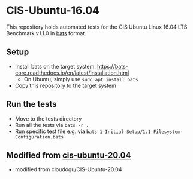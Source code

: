 # CIS-Ubuntu-16.04

This repository holds automated tests for the CIS Ubuntu Linux 16.04 LTS Benchmark v1.1.0 in [bats](https://github.com/bats-core/bats-core) format.

## Setup

- Install bats on the target system: https://bats-core.readthedocs.io/en/latest/installation.html
   - On Ubuntu, simply use `sudo apt install bats`
- Copy this repository to the target system

## Run the tests

- Move to the tests directory
- Run all the tests via `bats -r .`
- Run specific test file e.g. via `bats 1-Initial-Setup/1.1-Filesystem-Configuration.bats`

## Modified from [cis-ubuntu-20.04](https://github.com/cloudogu/CIS-Ubuntu-20.04)
- modified from cloudogu/CIS-Ubuntu-20.04